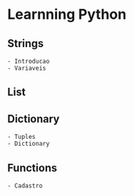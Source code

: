 # Learnning Python

## Strings
    - Introducao
    - Variaveis

## List

## Dictionary
    - Tuples
    - Dictionary

## Functions
    - Cadastro